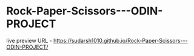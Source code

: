 # Rock-Paper-Scissors---ODIN-PROJECT

live preview URL - https://sudarsh1010.github.io/Rock-Paper-Scissors---ODIN-PROJECT/
